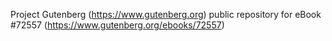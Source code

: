 Project Gutenberg (https://www.gutenberg.org) public repository
for eBook #72557 (https://www.gutenberg.org/ebooks/72557)
